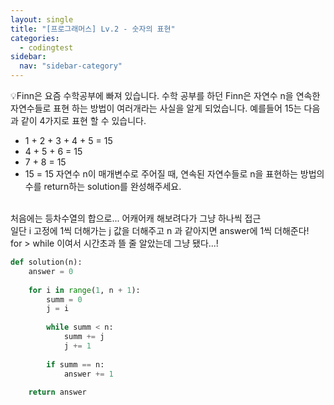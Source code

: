 ```yaml
---
layout: single
title: "[프로그래머스] Lv.2 - 숫자의 표현"
categories:
  - codingtest
sidebar:
  nav: "sidebar-category"
---
```


💡Finn은 요즘 수학공부에 빠져 있습니다. 수학 공부를 하던 Finn은 자연수 n을 연속한 자연수들로 표현 하는 방법이 여러개라는 사실을 알게 되었습니다. 예를들어 15는 다음과 같이 4가지로 표현 할 수 있습니다.
- 1 + 2 + 3 + 4 + 5 = 15
- 4 + 5 + 6 = 15
- 7 + 8 = 15
- 15 = 15
자연수 n이 매개변수로 주어질 때, 연속된 자연수들로 n을 표현하는 방법의 수를 return하는 solution를 완성해주세요.
<br />
처음에는 등차수열의 합으로... 어캐어캐 해보려다가 그냥 하나씩 접근<br />
일단 i 고정에 1씩 더해가는 j 값을 더해주고 n 과 같아지면 answer에 1씩 더해준다! <br />
for > while 이여서 시간초과 뜰 줄 알았는데 그냥 됐다...!

``` python
def solution(n):
    answer = 0
    
    for i in range(1, n + 1):
        summ = 0
        j = i
        
        while summ < n:
            summ += j 
            j += 1
            
        if summ == n:
            answer += 1
            
    return answer
```
